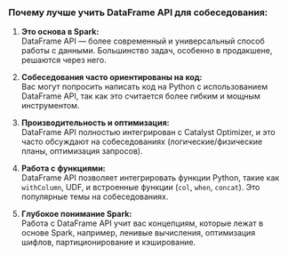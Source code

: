 ### **Почему лучше учить DataFrame API для собеседования:**

1. **Это основа в Spark:**  
    DataFrame API — более современный и универсальный способ работы с данными. Большинство задач, особенно в продакшене, решаются через него.
    
2. **Собеседования часто ориентированы на код:**  
    Вас могут попросить написать код на Python с использованием DataFrame API, так как это считается более гибким и мощным инструментом.
    
3. **Производительность и оптимизация:**  
    DataFrame API полностью интегрирован с Catalyst Optimizer, и это часто обсуждают на собеседованиях (логические/физические планы, оптимизация запросов).
    
4. **Работа с функциями:**  
    DataFrame API позволяет интегрировать функции Python, такие как `withColumn`, UDF, и встроенные функции (`col`, `when`, `concat`). Это популярные темы на собеседованиях.
    
5. **Глубокое понимание Spark:**  
    Работа с DataFrame API учит вас концепциям, которые лежат в основе Spark, например, ленивые вычисления, оптимизация шифлов, партиционирование и кэширование.